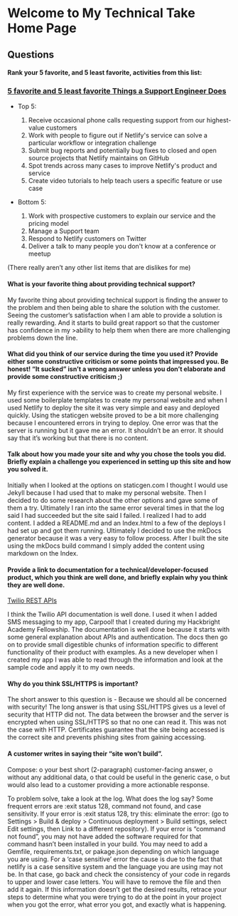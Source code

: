 # Welcome to My Technical Take Home Page

## Questions

#### Rank your 5 favorite, and 5 least favorite, activities from this list: 
### [5 favorite and 5 least favorite Things a Support Engineer Does](https://gist.github.com/fool/b0f254ff8c72a5765b6a9138249789d6)

* Top 5:

    1. Receive occasional phone calls requesting support from our highest-value customers
    2. Work with people to figure out if Netlify's service can solve a particular workflow or integration challenge
    3. Submit bug reports and potentially bug fixes to closed and open source projects that Netlify maintains on GitHub
    4. Spot trends across many cases to improve Netlify's product and service
    5. Create video tutorials to help teach users a specific feature or use case

*  Bottom 5:
    1. Work with prospective customers to explain our service and the pricing model
    2. Manage a Support team
    3. Respond to Netlify customers on Twitter
    4. Deliver a talk to many people you don't know at a conference or meetup

(There really aren’t any other list items that are dislikes for me)



#### What is your favorite thing about providing technical support?

My favorite thing about providing technical support is finding the answer to the problem and then being able to share the solution with the customer. Seeing the customer’s satisfaction when I am able to provide a solution is really rewarding. And it starts to build great rapport so that the customer has confidence in my >ability to help them when there are more challenging problems down the line. 



#### What did you think of our service during the time you used it?  Provide either some constructive criticism or some points that impressed you.  Be honest!  “It sucked” isn’t a wrong answer unless you don’t elaborate and provide some constructive criticism ;)

My first experience with the service was to create my personal website.  I used some boilerplate templates to create my personal website and when I used Netlify to deploy the site it was very simple and easy and deployed quickly. 
Using the staticgen website proved to be a bit more challenging because I encountered errors in trying to deploy.  One error was that the server is running but it gave me an error. It shouldn’t be an error. It should say that it’s working but that there is no content. 



#### Talk about how you made your site and why you chose the tools you did.  Briefly explain a challenge you experienced in setting up this site and how you solved it.

Initially when I looked at the options on staticgen.com I thought I would use Jekyll because I had used that to make my personal website. Then I decided to do some research about the other options and gave some of them a try. Ultimately I ran into the same error several times in that the log said I had succeeded but the site said I failed. I realized I had to add content. I added a README.md and an Index.html to a few of the deploys I had set up and got them running. Ultimately I decided to use the mkDocs generator because it was a very easy to follow process.  After I built the site using the mkDocs build command I simply added the content using markdown on the Index.



#### Provide a link to documentation for a technical/developer-focused product, which you think are well done, and briefly explain why you think they are well done.

[Twilio REST APIs](https://www.twilio.com/docs/usage/api)

I think the Twilio API documentation is well done. I used it when I added SMS messaging to my app, Carpool! that I created during my Hackbright Academy Fellowship.  The documentation is well done because it starts with some general explanation about APIs and authentication. The docs then go on to provide small digestible chunks of information specific to different functionality of their product with examples. As a new developer when I created my app I was able to read through the information and look at the sample code and apply it to my own needs. 


#### Why do you think SSL/HTTPS is important? 

The short answer to this question is - Because we should all be concerned with security! The long answer is that using SSL/HTTPS gives us a level of security that HTTP did not. The data between the browser and the server is encrypted when using SSL/HTTPS so that no one can read it. This was not the case with HTTP.   Certificates guarantee that the site being accessed is the correct site and prevents phishing sites from gaining accessing. 



#### A customer writes in saying their “site won’t build”.  
Compose:
o	your best short (2-paragraph) customer-facing answer, 
o	without any additional data, 
o	that could be useful in the generic case, 
o	but would also lead to a customer providing a more actionable response.

To problem solve, take a look at the log. What does the log say? Some frequent errors are :exit status 128, command not found, and case sensitivity. If your error is :exit status 128, try this: eliminate the error: (go to Settings > Build & deploy > Continuous deployment > Build settings, select Edit settings, then Link to a different repository). If your error is “command not found”, you may not have added the software required for that command hasn’t been installed in your build. You may need to add a Gemfile, requirements.txt, or pakage.json depending on which language you are using. For a ‘case sensitive’ error the cause is due to the fact that netlify is a case sensitive system and the language you are using may not be. In that case, go back and check the consistency of your code in regards to upper and lower case letters. You will have to remove the file and then add it again. 
If this information doesn’t get the desired results, retrace your steps to determine what you were trying to do at the point in your project when you got the error, what error you got, and exactly what is happening. 








